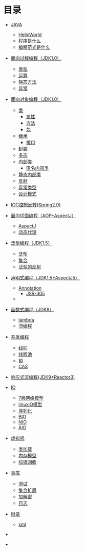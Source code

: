 # 目录

* [JAVA](1/JAVA.md)
    * [HelloWorld](1/HelloWorld.md)
    * [程序是什么](1/程序是什么.md)
    * [编程范式是什么](1/编程范式是什么.md)
* [面向过程编程（JDK1.0）]()
    * [类型]()
    * [运算]()
    * [静态方法]()
    * [异常]()
* [面向对象编程（JDK1.0）]()
    * [类]()
        * [属性]()
        * [方法]()
        * [包]()
    * [继承]()
        * [接口]()
    * [封装]()
    * [多态]()
    * [内部类]()
        * [匿名内部类]()
    * [静态内部类]()
    * [反射]()
    * [异常类型]()
    * [设计模式]()
* [IOC控制反转(Spring2.0)]()
* [面向切面编程（AOP+AspectJ）]()
    * [AspectJ]()
    * [动态代理]()
* [泛型编程（JDK1.5）]()
    * [泛型]()
    * [集合]()
    * [泛型的反射]()
* [声明式编程（JDK1.5+AspectJ5）]()
    * [Annotation]()
        * [JSR-305]()
    * []()
* [函数式编程（JDK8）]()
    * [lambda]()
    * [流编程]()
* [并发编程]()
    * [线程]()
    * [线程池]()
    * [锁]()
    * [CAS]()
* [响应式流编程(JDK9+Reactor3)]()
* [IO]()
    * [7层网络模型](web/7层网络模型.md)
    * [linuxIO模型](web/linuxIO模型.md)
    * [序列化]()
    * [BIO]()
    * [NIO]()
    * [AIO]()
* [虚拟机]()
    * [类加载]()
    * [内存模型]()
    * [垃圾回收]()
* [类库]() 
    * [测试]()
    * [集合扩展]()
    * [加解密]()
    * [日志]()


* [附录]()
    * [xml]()
* []()
* []()
